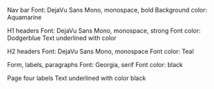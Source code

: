 Nav bar
Font: DejaVu Sans Mono, monospace, bold
Background color: Aquamarine

H1 headers
Font: DejaVu Sans Mono, monospace, strong
Font color: Dodgerblue
Text underlined with color

H2 headers
Font: DejaVu Sans Mono, monospace
Font color: Teal

Form, labels, paragraphs
Font: Georgia, serif
Font color: black

Page four labels
Text underlined with color black
